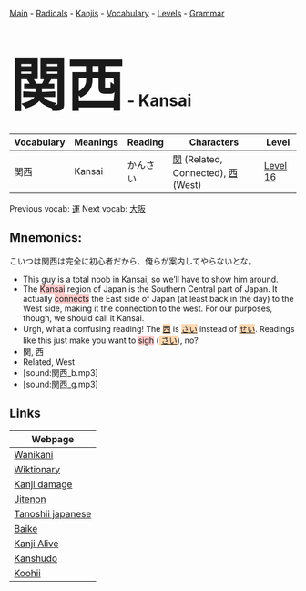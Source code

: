 <style> bigfont {font-size: 100px}</style>
[Main](../README.md) -
[Radicals](../radicals.md) -
[Kanjis](../kanjis.md) -
[Vocabulary](../vocabulary.md) -
[Levels](../levels.md) -
[Grammar](../grammar.md)
# <bigfont> 関西</bigfont> - Kansai 

| Vocabulary | Meanings | Reading | Characters | Level |
| --- | --- | --- | --- | --- |
| 関西 | Kansai | かんさい |  [関](../kanjis/関.md) (Related, Connected), [西](../kanjis/西.md) (West) | [Level 16](../levels/wk_level16.md) |

Previous vocab: [運](運.md) Next vocab: [大阪](大阪.md) 

## Mnemonics:
こいつは関西は完全に初心者だから、俺らが案内してやらないとな。
* This guy is a total noob in Kansai, so we’ll have to show him around.
* The <span style="background-color:#ffcccb"> Kansai</span> region of Japan is the Southern Central part of Japan. It actually <span style="background-color:#ffcccb"> connects</span> the East side of Japan (at least back in the day) to the West side, making it the connection to the west. For our purposes, though, we should call it Kansai.
* Urgh, what a confusing reading! The <span style="background-color:#fed8b1"> [西](https://jisho.org/search/西)</span> is <span style="background-color:#fed8b1"> [さい](https://jisho.org/search/さい)</span> instead of <span style="background-color:#fed8b1"> [せい](https://jisho.org/search/せい)</span>. Readings like this just make you want to <span style="background-color:#ffcccb"> sigh</span> (<span style="background-color:#fed8b1"> [さい](https://jisho.org/search/さい)</span>), no?
* 関, 西
* Related, West
* [sound:関西_b.mp3]
* [sound:関西_g.mp3]


## Links 

| Webpage |
| --- |
| [Wanikani          ](https://www.wanikani.com/kanji/関西) |
| [Wiktionary        ](https://en.wiktionary.org/wiki/関西) |
| [Kanji damage      ](http://www.kanjidamage.com/kanji/search?utf8=✓&q=関西) |
| [Jitenon           ](https://jitenon.com/kanji/関西) |
| [Tanoshii japanese ](https://www.tanoshiijapanese.com/dictionary/kanji.cfm?k=関西) |
| [Baike             ](https://baike.baidu.com/item/関西) |
| [Kanji Alive       ](https://app.kanjialive.com/関西) |
| [Kanshudo          ](https://www.kanshudo.com/searchmn?q=関西) |
| [Koohii            ](https://kanji.koohii.com/study/kanji/関西) |
